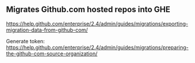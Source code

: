 ## Migrates Github.com hosted repos into GHE

https://help.github.com/enterprise/2.4/admin/guides/migrations/exporting-migration-data-from-github-com/

Generate token:
https://help.github.com/enterprise/2.4/admin/guides/migrations/preparing-the-github-com-source-organization/
